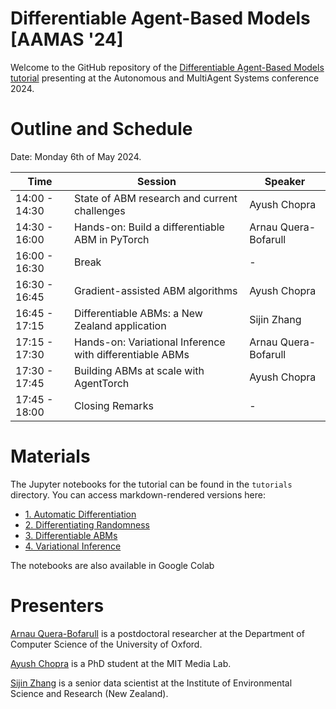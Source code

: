 # Differentiable Agent-Based Models <br>[AAMAS '24]

Welcome to the GitHub repository of the [Differentiable Agent-Based Models tutorial](www.arnau.ai/diff_abms_tutorial) presenting at the Autonomous and MultiAgent Systems conference 2024.

# Outline and Schedule

Date: Monday 6th of May 2024.

| Time | Session | Speaker |
| --- | --- | --- |
| 14:00 - 14:30 | State of ABM research and current challenges | Ayush Chopra |
| 14:30 - 16:00 | Hands-on: Build a differentiable ABM in PyTorch | Arnau Quera-Bofarull|
| 16:00 - 16:30 | Break | - |
| 16:30 - 16:45 | Gradient-assisted ABM algorithms | Ayush Chopra |
| 16:45 - 17:15 | Differentiable ABMs: a New Zealand application | Sijin Zhang |
| 17:15 - 17:30 | Hands-on: Variational Inference with differentiable ABMs | Arnau Quera-Bofarull |
| 17:30 - 17:45 | Building ABMs at scale with AgentTorch | Ayush Chopra |
| 17:45 - 18:00 | Closing Remarks | - |

# Materials

The Jupyter notebooks for the tutorial can be found in the `tutorials` directory. You can access markdown-rendered versions here:

- [1. Automatic Differentiation](01-automatic-differentiation)
- [2. Differentiating Randomness](02-differentiating-randomness)
- [3. Differentiable ABMs](03-differentiable-abm)
- [4. Variational Inference](04-variational-inference)

The notebooks are also available in Google Colab


# Presenters

[Arnau Quera-Bofarull](https://www.arnau.ai) is a postdoctoral researcher at the Department of Computer Science of the University of Oxford.

[Ayush Chopra](https://www.media.mit.edu/people/ayushc/overview/) is a PhD student at the MIT Media Lab.

[Sijin Zhang](https://www.esr.cri.nz/staff-profiles/sijin-zhang) is a senior data scientist at the Institute of Environmental Science and Research (New Zealand).
